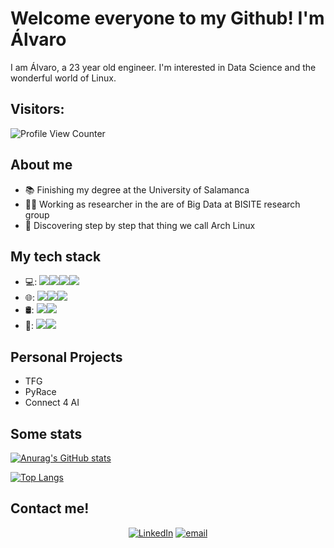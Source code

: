 # Welcome everyone to my Github! I'm Álvaro

I am Álvaro, a 23 year old engineer. I'm interested in Data Science and the wonderful world of Linux.

## Visitors:
![Profile View Counter](https://komarev.com/ghpvc/?username=Tanu-N-Prabhu)

## About me
- 📚 Finishing my degree at the University of Salamanca
- :technologist: Working as researcher in the are of Big Data at BISITE research group
- 🌱 Discovering step by step that thing we call Arch Linux

## My tech stack
- 💻: <img src="https://img.shields.io/badge/python%20-%2314354C.svg?&style=for-the-badge&logo=python&logoColor=white" /><img src="https://img.shields.io/badge/C-00599C?style=for-the-badge&logo=c&logoColor=white" /><img src="https://img.shields.io/badge/flask%20-%23000.svg?&style=for-the-badge&logo=flask&logoColor=white" /><img src="https://img.shields.io/badge/JavaScript-F7DF1E?style=for-the-badge&logo=javascript&logoColor=black" />
- 🌐: <img src="https://img.shields.io/badge/node.js%20-%2343853D.svg?&style=for-the-badge&logo=node.js&logoColor=white" /><img src="https://img.shields.io/badge/Express.js-404D59?style=for-the-badge" /><img src="https://img.shields.io/badge/typescript%20-%23007ACC.svg?&style=for-the-badge&logo=typescript&logoColor=white" />
- 🛢: <img src="https://img.shields.io/badge/MongoDB-%234ea94b.svg?&style=for-the-badge&logo=mongodb&logoColor=white" /><img src="https://img.shields.io/badge/mysql-%2300f.svg?&style=for-the-badge&logo=mysql&logoColor=white" />
- 🔧: <img src="https://img.shields.io/badge/Git-%23F05032.svg?&style=for-the-badge&logo=Git&logoColor=white" /><img src="https://img.shields.io/badge/Amazon%20AWS-%23232F3E.svg?&style=for-the-badge&logo=Amazon%20AWS&logoColor=white">

## Personal Projects
- TFG
- PyRace
- Connect 4 AI

## Some stats

[![Anurag's GitHub stats](https://github-readme-stats.vercel.app/api?username=alburrito&show_icons=true&count_private=true&theme=react)](https://github.com/anuraghazra/github-readme-stats)

[![Top Langs](https://github-readme-stats.vercel.app/api/top-langs/?username=alburrito&theme=react&layout=compact)](https://github.com/anuraghazra/github-readme-stats)

## Contact me!
<p align="center">
<a href="https://www.linkedin.com/in/%C3%A1lvaro-mart%C3%ADn-l%C3%B3pez-84764a18b/"><img alt="LinkedIn" src="https://img.shields.io/badge/linkedin-%230077B5.svg?&style=for-the-badge&logo=linkedin&logoColor=white"></a>
<a href="mailto:almarlop98@gmail.com"><img alt="email" src="https://img.shields.io/badge/gmail-%23D14836.svg?&style=for-the-badge&logo=gmail&logoColor=white"></a>
